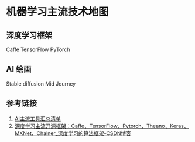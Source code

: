 # 机器学习主流技术地图


## 深度学习框架

Caffe
TensorFlow
PyTorch

## AI 绘画

Stable diffusion
Mid Journey

## 参考链接

1. [AI主流工具汇总清单](learning/tools/AI/AI主流工具汇总清单.md)
2. [深度学习主流开源框架：Caffe、TensorFlow、Pytorch、Theano、Keras、MXNet、Chainer\_深度学习的算法框架-CSDN博客](https://blog.csdn.net/seasonsyy/article/details/136132185)